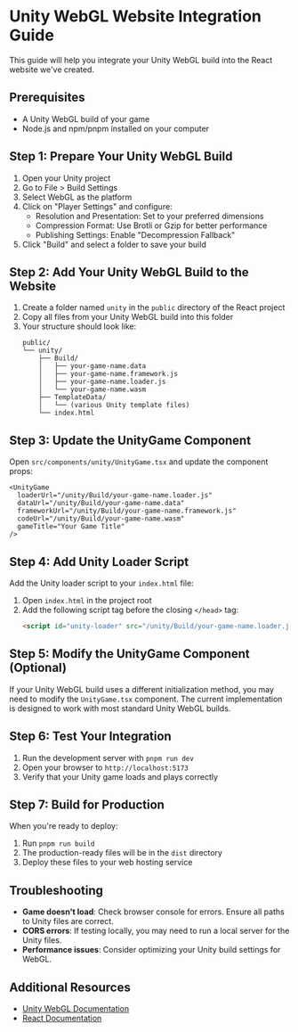 # Unity WebGL Website Integration Guide

This guide will help you integrate your Unity WebGL build into the React website we've created.

## Prerequisites

- A Unity WebGL build of your game
- Node.js and npm/pnpm installed on your computer

## Step 1: Prepare Your Unity WebGL Build

1. Open your Unity project
2. Go to File > Build Settings
3. Select WebGL as the platform
4. Click on "Player Settings" and configure:
   - Resolution and Presentation: Set to your preferred dimensions
   - Compression Format: Use Brotli or Gzip for better performance
   - Publishing Settings: Enable "Decompression Fallback"
5. Click "Build" and select a folder to save your build

## Step 2: Add Your Unity WebGL Build to the Website

1. Create a folder named `unity` in the `public` directory of the React project
2. Copy all files from your Unity WebGL build into this folder
3. Your structure should look like:
   ```
   public/
   └── unity/
       ├── Build/
       │   ├── your-game-name.data
       │   ├── your-game-name.framework.js
       │   ├── your-game-name.loader.js
       │   └── your-game-name.wasm
       ├── TemplateData/
       │   └── (various Unity template files)
       └── index.html
   ```

## Step 3: Update the UnityGame Component

Open `src/components/unity/UnityGame.tsx` and update the component props:

```tsx
<UnityGame 
  loaderUrl="/unity/Build/your-game-name.loader.js"
  dataUrl="/unity/Build/your-game-name.data"
  frameworkUrl="/unity/Build/your-game-name.framework.js"
  codeUrl="/unity/Build/your-game-name.wasm"
  gameTitle="Your Game Title"
/>
```

## Step 4: Add Unity Loader Script

Add the Unity loader script to your `index.html` file:

1. Open `index.html` in the project root
2. Add the following script tag before the closing `</head>` tag:
   ```html
   <script id="unity-loader" src="/unity/Build/your-game-name.loader.js"></script>
   ```

## Step 5: Modify the UnityGame Component (Optional)

If your Unity WebGL build uses a different initialization method, you may need to modify the `UnityGame.tsx` component. The current implementation is designed to work with most standard Unity WebGL builds.

## Step 6: Test Your Integration

1. Run the development server with `pnpm run dev`
2. Open your browser to `http://localhost:5173`
3. Verify that your Unity game loads and plays correctly

## Step 7: Build for Production

When you're ready to deploy:

1. Run `pnpm run build`
2. The production-ready files will be in the `dist` directory
3. Deploy these files to your web hosting service

## Troubleshooting

- **Game doesn't load**: Check browser console for errors. Ensure all paths to Unity files are correct.
- **CORS errors**: If testing locally, you may need to run a local server for the Unity files.
- **Performance issues**: Consider optimizing your Unity build settings for WebGL.

## Additional Resources

- [Unity WebGL Documentation](https://docs.unity3d.com/Manual/webgl-building.html)
- [React Documentation](https://react.dev/learn)
